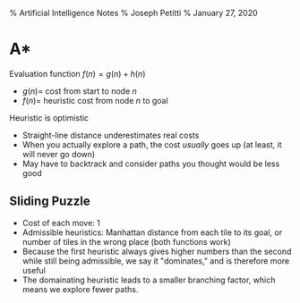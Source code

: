 % Artificial Intelligence Notes
% Joseph Petitti
% January 27, 2020

# A*

Evaluation function $f(n) = g(n) + h(n)$

  - $g(n) =$ cost from start to node $n$
  - $f(n) =$ heuristic cost from node $n$ to goal

Heuristic is optimistic

  - Straight-line distance underestimates real costs
  - When you actually explore a path, the cost *usually* goes up (at least, it
	will never go down)
  - May have to backtrack and consider paths you thought would be less good

## Sliding Puzzle

  - Cost of each move: 1
  - Admissible heuristics: Manhattan distance from each tile to its goal, or
	number of tiles in the wrong place (both functions work)
  - Because the first heuristic always gives higher numbers than the second
	while still being admissible, we say it "dominates," and is therefore more
	useful
  - The domainating heuristic leads to a smaller branching factor, which means
	we explore fewer paths.

